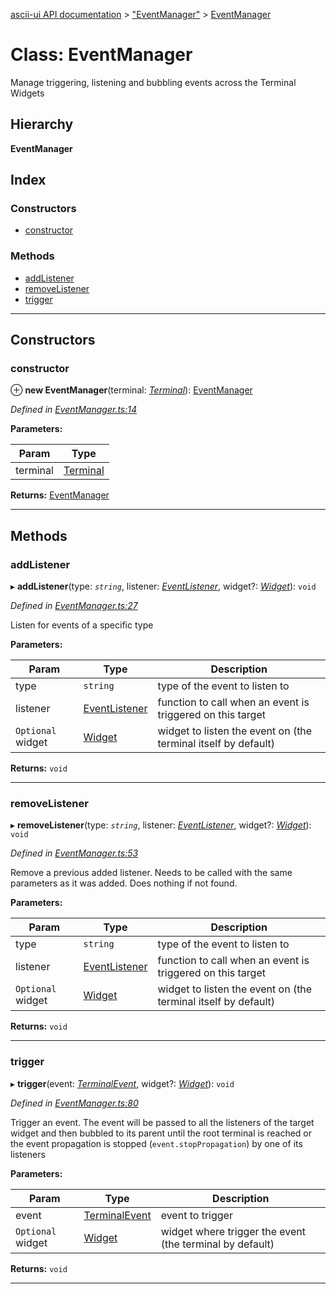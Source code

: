 [ascii-ui API documentation](../README.md) > ["EventManager"](../modules/_eventmanager_.md) > [EventManager](../classes/_eventmanager_.eventmanager.md)

# Class: EventManager

Manage triggering, listening and bubbling events across the Terminal Widgets

## Hierarchy

**EventManager**

## Index

### Constructors

* [constructor](_eventmanager_.eventmanager.md#constructor)

### Methods

* [addListener](_eventmanager_.eventmanager.md#addlistener)
* [removeListener](_eventmanager_.eventmanager.md#removelistener)
* [trigger](_eventmanager_.eventmanager.md#trigger)

---

## Constructors

<a id="constructor"></a>

###  constructor

⊕ **new EventManager**(terminal: *[Terminal](_terminal_.terminal.md)*): [EventManager](_eventmanager_.eventmanager.md)

*Defined in [EventManager.ts:14](https://github.com/danikaze/ascii-ui/blob/da18f7c/src/EventManager.ts#L14)*

**Parameters:**

| Param | Type |
| ------ | ------ |
| terminal | [Terminal](_terminal_.terminal.md) |

**Returns:** [EventManager](_eventmanager_.eventmanager.md)

___

## Methods

<a id="addlistener"></a>

###  addListener

▸ **addListener**(type: *`string`*, listener: *[EventListener](../modules/_eventmanager_.md#eventlistener)*, widget?: *[Widget](_widget_.widget.md)*): `void`

*Defined in [EventManager.ts:27](https://github.com/danikaze/ascii-ui/blob/da18f7c/src/EventManager.ts#L27)*

Listen for events of a specific type

**Parameters:**

| Param | Type | Description |
| ------ | ------ | ------ |
| type | `string` |  type of the event to listen to |
| listener | [EventListener](../modules/_eventmanager_.md#eventlistener) |  function to call when an event is triggered on this target |
| `Optional` widget | [Widget](_widget_.widget.md) |  widget to listen the event on (the terminal itself by default) |

**Returns:** `void`

___
<a id="removelistener"></a>

###  removeListener

▸ **removeListener**(type: *`string`*, listener: *[EventListener](../modules/_eventmanager_.md#eventlistener)*, widget?: *[Widget](_widget_.widget.md)*): `void`

*Defined in [EventManager.ts:53](https://github.com/danikaze/ascii-ui/blob/da18f7c/src/EventManager.ts#L53)*

Remove a previous added listener. Needs to be called with the same parameters as it was added. Does nothing if not found.

**Parameters:**

| Param | Type | Description |
| ------ | ------ | ------ |
| type | `string` |  type of the event to listen to |
| listener | [EventListener](../modules/_eventmanager_.md#eventlistener) |  function to call when an event is triggered on this target |
| `Optional` widget | [Widget](_widget_.widget.md) |  widget to listen the event on (the terminal itself by default) |

**Returns:** `void`

___
<a id="trigger"></a>

###  trigger

▸ **trigger**(event: *[TerminalEvent](_terminalevent_.terminalevent.md)*, widget?: *[Widget](_widget_.widget.md)*): `void`

*Defined in [EventManager.ts:80](https://github.com/danikaze/ascii-ui/blob/da18f7c/src/EventManager.ts#L80)*

Trigger an event. The event will be passed to all the listeners of the target widget and then bubbled to its parent until the root terminal is reached or the event propagation is stopped (`event.stopPropagation`) by one of its listeners

**Parameters:**

| Param | Type | Description |
| ------ | ------ | ------ |
| event | [TerminalEvent](_terminalevent_.terminalevent.md) |  event to trigger |
| `Optional` widget | [Widget](_widget_.widget.md) |  widget where trigger the event (the terminal by default) |

**Returns:** `void`

___

